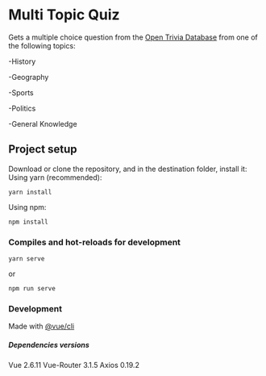 # Multi Topic Quiz

Gets a multiple choice question from the [Open Trivia Database](https://opentdb.com/api_config.php) from one of the following topics:

-History

-Geography

-Sports

-Politics

-General Knowledge


## Project setup

Download or clone the repository, and in the destination folder, install it:
Using yarn (recommended):

```
yarn install
```

Using npm:

```
npm install
```

### Compiles and hot-reloads for development

```
yarn serve
```

or

```
npm run serve
```

### Development

Made with [@vue/cli](https://cli.vuejs.org/)

##### Dependencies versions

Vue 2.6.11
Vue-Router 3.1.5
Axios 0.19.2
